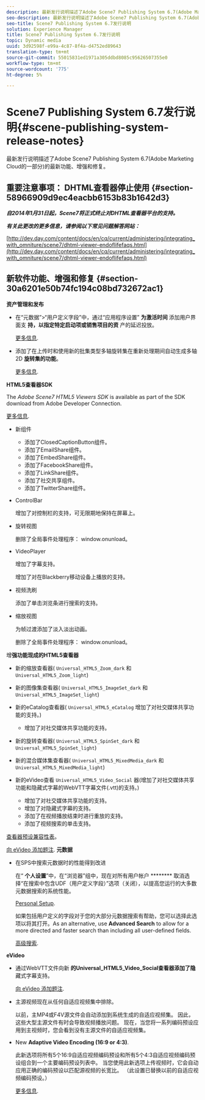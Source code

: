 ```yaml
---
description: 最新发行说明描述了Adobe Scene7 Publishing System 6.7(Adobe Marketing Cloud的一部分)的最新功能、增强和修复。
seo-description: 最新发行说明描述了Adobe Scene7 Publishing System 6.7(Adobe Marketing Cloud的一部分)的最新功能、增强和修复。
seo-title: Scene7 Publishing System 6.7发行说明
solution: Experience Manager
title: Scene7 Publishing System 6.7发行说明
topic: Dynamic media
uuid: 3d92598f-e99a-4c87-8f4a-d4752ed89643
translation-type: tm+mt
source-git-commit: 55015831ed1971a305ddbd8085c95626507355e0
workflow-type: tm+mt
source-wordcount: '775'
ht-degree: 5%

---
```



# Scene7 Publishing System 6.7发行说明{#scene-publishing-system-release-notes}

最新发行说明描述了Adobe Scene7 Publishing System 6.7(Adobe Marketing Cloud的一部分)的最新功能、增强和修复。

## 重要注意事项： DHTML查看器停止使用 {#section-58966909d9ec4eacbb6153b83b1642d3}

***自2014年1月31日起，Scene7将正式终止对DHTML查看器平台的支持。***

***有关此更改的更多信息，请参阅以下常见问题解答网站：***

[http://dev.day.com/content/docs/en/cq/current/administering/integrating_with_omniture/scene7/dhtml-viewer-endoflifefaqs.html](http://dev.day.com/content/docs/en/cq/current/administering/integrating_with_omniture/scene7/dhtml-viewer-endoflifefaqs.html)

## 新软件功能、增强和修复 {#section-30a6201e50b74fc194c08bd732672ac1}

**资产管理和发布**

* 在“元数据”>“用户定义字段”中，通过“应用程序设置” **为激活时间** 添加用户界面支 **持，以指定特定启动项或销售项目的资** 产的延迟投放。

   [更多信息](http://help.adobe.com/en_US/scene7/using/WS08F62297-36A5-4c35-9D4E-5BE38C41D39C.html).

* 添加了在上传时和使用新的批集类型多轴旋转集在重新处理期间自动生成多轴2D **旋转集的功能**。

   [更多信息](http://help.adobe.com/en_US/scene7/using/WSf6ef983f54a76485-20cc30b112624e7b244-7fff.html).

**HTML5查看器SDK**

The *Adobe Scene7 HTML5 Viewers SDK* is available as part of the SDK download from Adobe Developer Connection.

[更多信息](http://help.adobe.com/en_US/scene7/using/WSd4272150f67705c11b002eec12fcba4dee6-8000.html).

* 新组件

   * 添加了ClosedCaptionButton组件。
   * 添加了EmailShare组件。
   * 添加了EmbedShare组件。
   * 添加了FacebookShare组件。
   * 添加了LinkShare组件。
   * 添加了社交共享组件。
   * 添加了TwitterShare组件。

* ControlBar

   增加了对控制栏的支持，可无限期地保持在屏幕上。

* 旋转视图

   删除了全局事件处理程序： window.onunload。

* VideoPlayer

   增加了字幕支持。

   增加了对在Blackberry移动设备上播放的支持。

* 视频洗刷

   添加了单击浏览条进行搜索的支持。

* 缩放视图

   为帧过渡添加了淡入淡出动画。

   删除了全局事件处理程序： window.onunload。

增&#x200B;**强功能现成的HTML5查看器**

* 新的缩放查看器( `Universal_HTML5_Zoom_dark` 和 `Universal_HTML5_Zoom_light`)
* 新的图像集查看器( `Universal_HTML5_ImageSet_dark` 和 `Universal_HTML5_ImageSet_light`)
* 新的eCatalog查看器( `Universal_HTML5_eCatalog` 增加了对社交媒体共享功能的支持。)

   * 增加了对社交媒体共享功能的支持。

* 新的旋转查看器( `Universal_HTML5_SpinSet_dark` 和 `Universal_HTML5_SpinSet_light`)

* 新的混合媒体集查看器( `Universal_HTML5_MixedMedia_dark` 和 `Universal_HTML5_MixedMedia_light`)
* 新的eVideo查看 `Universal_HTML5_Video_Social` 器(增加了对社交媒体共享功能和隐藏式字幕的WebVTT字幕文件(.vtt)的支持。)

   * 增加了对社交媒体共享功能的支持。
   * 增加了对隐藏式字幕的支持。
   * 添加了在视频播放结束时进行重放的支持。
   * 添加了视频搜索的单击支持。

[查看器预设兼容性表](http://help.adobe.com/en_US/scene7/using/WS6E593DEA-7D81-4cd6-84B0-85E8BB274176.html)。

[向 eVideo 添加题注](http://help.adobe.com/en_US/scene7/using/WS98ca2e6790647c06-6f6f53e137b959f094-8000.html).
**元数据**

* 在SPS中搜索元数据时的性能得到改进

   在“ **个人设置**”中，在“浏览器”组中，现在对所有用户帐户 ******** 取消选择“在搜索中包含UDF（用户定义字段）”选项（关闭），以提高您运行的大多数元数据搜索的系统性能。

   [Personal Setup](http://help.adobe.com/en_US/scene7/using/WSCAAE9C8A-F172-43a8-B134-6163E7C80218.html).

   如果包括用户定义的字段对于您的大部分元数据搜索有帮助，您可以选择此选项以将其打开。As an alternative, use **Advanced Search** to allow for a more directed and faster search than including all user-defined fields.

   [高级搜索](http://help.adobe.com/en_US/scene7/using/WS259993e42159a215-1c6a66df1265272619e-7ff5.html).

**eVideo**

* 通过WebVTT文件向新 **的Universal_HTML5_Video_Social查看器添加了隐** 藏式字幕支持。

   [向 eVideo 添加题注](http://help.stage.adobe.com/en_US/scene7/using/WS98ca2e6790647c06-6f6f53e137b959f094-8000.html).

* 主源视频现在从任何自适应视频集中排除。

   以前，主MP4或F4V源文件会自动添加到系统生成的自适应视频集。 因此，这些大型主源文件有时会导致视频播放问题。 现在，当您将一系列编码预设应用到主视频时，您会看到没有主源文件的自适应视频集。

* New **Adaptive Video Encoding (16:9 or 4:3)**.

   此新选项将所有5个16:9自适应视频编码预设和所有5个4:3自适应视频编码预设组合到一个主要编码预设列表中。 当您使用此新选项上传视频时，它会自动应用正确的编码预设以匹配源视频的长宽比。 （此设置已替换以前的自适应视频编码预设。）

   [更多信息](http://help.stage.adobe.com/en_US/scene7/using/WSE86ACF2B-BD50-4c48-A1D7-9CD4405B62D0.html).

